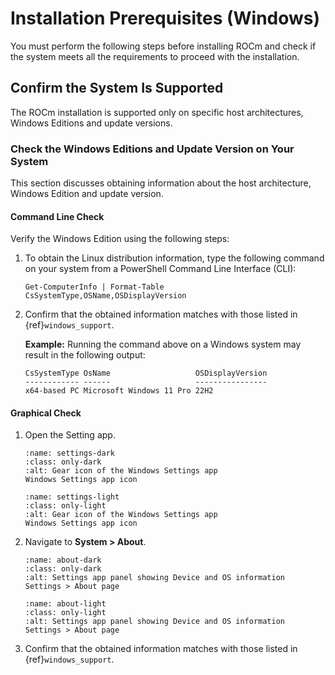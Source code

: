 # Installation Prerequisites (Windows)

You must perform the following steps before installing ROCm and check if the
system meets all the requirements to proceed with the installation.

## Confirm the System Is Supported

The ROCm installation is supported only on specific host architectures, Windows
Editions and update versions.

### Check the Windows Editions and Update Version on Your System

This section discusses obtaining information about the host architecture,
Windows Edition and update version.

#### Command Line Check

Verify the Windows Edition using the following steps:

1. To obtain the Linux distribution information, type the following command on
   your system from a PowerShell Command Line Interface (CLI):

   ```pwsh
   Get-ComputerInfo | Format-Table CsSystemType,OSName,OSDisplayVersion
   ```

2. Confirm that the obtained information matches with those listed in
   {ref}`windows_support`.

   **Example:** Running the command above on a Windows system may result in the
   following output:

   ```output
   CsSystemType OsName                   OSDisplayVersion
   ------------ ------                   ----------------
   x64-based PC Microsoft Windows 11 Pro 22H2
   ```

#### Graphical Check

1. Open the Setting app.

   ```{figure} ../../../data/tutorials/install/windows/000-settings-dark.png
   :name: settings-dark
   :class: only-dark
   :alt: Gear icon of the Windows Settings app
   Windows Settings app icon
   ```

   ```{figure} ../../../data/tutorials/install/windows/000-settings-light.png
   :name: settings-light
   :class: only-light
   :alt: Gear icon of the Windows Settings app
   Windows Settings app icon
   ```

2. Navigate to **System > About**.

   ```{figure} ../../../data/tutorials/install/windows/001-about-dark.png
   :name: about-dark
   :class: only-dark
   :alt: Settings app panel showing Device and OS information
   Settings > About page
   ```

   ```{figure} ../../../data/tutorials/install/windows/001-about-light.png
   :name: about-light
   :class: only-light
   :alt: Settings app panel showing Device and OS information
   Settings > About page
   ```

3. Confirm that the obtained information matches with those listed in
   {ref}`windows_support`.
